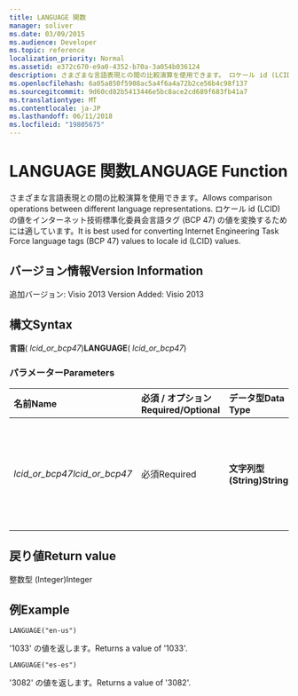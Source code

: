 ```yaml
---
title: LANGUAGE 関数
manager: soliver
ms.date: 03/09/2015
ms.audience: Developer
ms.topic: reference
localization_priority: Normal
ms.assetid: e372c670-e9a0-4352-b70a-3a054b036124
description: さまざまな言語表現との間の比較演算を使用できます。 ロケール id (LCID) の値をインターネット技術標準化委員会言語タグ (BCP 47) の値を変換するためには適しています。
ms.openlocfilehash: 6a05a850f5908ac5a4f6a4a72b2ce56b4c98f137
ms.sourcegitcommit: 9d60cd82b5413446e5bc8ace2cd689f683fb41a7
ms.translationtype: MT
ms.contentlocale: ja-JP
ms.lasthandoff: 06/11/2018
ms.locfileid: "19805675"
---
```

# <a name="language-function"></a><span data-ttu-id="83ad6-104">LANGUAGE 関数</span><span class="sxs-lookup"><span data-stu-id="83ad6-104">LANGUAGE Function</span></span>

<span data-ttu-id="83ad6-105">さまざまな言語表現との間の比較演算を使用できます。</span><span class="sxs-lookup"><span data-stu-id="83ad6-105">Allows comparison operations between different language representations.</span></span> <span data-ttu-id="83ad6-106">ロケール id (LCID) の値をインターネット技術標準化委員会言語タグ (BCP 47) の値を変換するためには適しています。</span><span class="sxs-lookup"><span data-stu-id="83ad6-106">It is best used for converting Internet Engineering Task Force language tags (BCP 47) values to locale id (LCID) values.</span></span>
  
## <a name="version-information"></a><span data-ttu-id="83ad6-107">バージョン情報</span><span class="sxs-lookup"><span data-stu-id="83ad6-107">Version Information</span></span>

<span data-ttu-id="83ad6-108">追加バージョン: Visio 2013
</span><span class="sxs-lookup"><span data-stu-id="83ad6-108">Version Added: Visio 2013</span></span> 
  
## <a name="syntax"></a><span data-ttu-id="83ad6-109">構文</span><span class="sxs-lookup"><span data-stu-id="83ad6-109">Syntax</span></span>

 <span data-ttu-id="83ad6-110">**言語**( _lcid_or_bcp47_)</span><span class="sxs-lookup"><span data-stu-id="83ad6-110">**LANGUAGE**( _lcid_or_bcp47_)</span></span>
  
### <a name="parameters"></a><span data-ttu-id="83ad6-111">パラメーター</span><span class="sxs-lookup"><span data-stu-id="83ad6-111">Parameters</span></span>

|<span data-ttu-id="83ad6-112">**名前**</span><span class="sxs-lookup"><span data-stu-id="83ad6-112">**Name**</span></span>|<span data-ttu-id="83ad6-113">**必須 / オプション**</span><span class="sxs-lookup"><span data-stu-id="83ad6-113">**Required/Optional**</span></span>|<span data-ttu-id="83ad6-114">**データ型**</span><span class="sxs-lookup"><span data-stu-id="83ad6-114">**Data Type**</span></span>|<span data-ttu-id="83ad6-115">**説明**</span><span class="sxs-lookup"><span data-stu-id="83ad6-115">**Description**</span></span>|
|:-----|:-----|:-----|:-----|
| <span data-ttu-id="83ad6-116">_lcid_or_bcp47_</span><span class="sxs-lookup"><span data-stu-id="83ad6-116">_lcid_or_bcp47_</span></span> <br/> |<span data-ttu-id="83ad6-117">必須</span><span class="sxs-lookup"><span data-stu-id="83ad6-117">Required</span></span>  <br/> |<span data-ttu-id="83ad6-118">**文字列型 (String)**</span><span class="sxs-lookup"><span data-stu-id="83ad6-118">**String**</span></span> <br/> |<span data-ttu-id="83ad6-119">言語の LCID または BCP 47 の値です。</span><span class="sxs-lookup"><span data-stu-id="83ad6-119">The LCID or BCP 47 value for the language.</span></span>  <br/> |
   
## <a name="return-value"></a><span data-ttu-id="83ad6-120">戻り値</span><span class="sxs-lookup"><span data-stu-id="83ad6-120">Return value</span></span>

<span data-ttu-id="83ad6-121">整数型 (Integer)</span><span class="sxs-lookup"><span data-stu-id="83ad6-121">Integer</span></span>
  
## <a name="example"></a><span data-ttu-id="83ad6-122">例</span><span class="sxs-lookup"><span data-stu-id="83ad6-122">Example</span></span>

 `LANGUAGE("en-us")`
  
<span data-ttu-id="83ad6-123">'1033' の値を返します。</span><span class="sxs-lookup"><span data-stu-id="83ad6-123">Returns a value of '1033'.</span></span>
  
 `LANGUAGE("es-es")`
  
<span data-ttu-id="83ad6-124">'3082' の値を返します。</span><span class="sxs-lookup"><span data-stu-id="83ad6-124">Returns a value of '3082'.</span></span>
  

